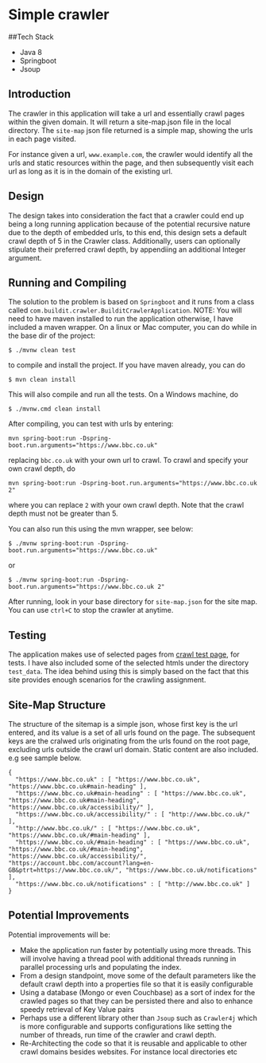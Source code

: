 # Simple crawler

##Tech Stack
- Java 8
- Springboot
- Jsoup

## Introduction
The crawler in this application will take a url and essentially crawl pages within the given domain.
It will return a site-map.json file in the local directory. The `site-map` json file returned is a simple map,
showing the urls in each page visited.

For instance given a url, `www.example.com`, the crawler would identify all the urls and static resources within the page, and then subsequently visit each url as long as it is in the domain of the existing url.
## Design
The design takes into consideration the fact that a crawler could end up being a long running application because of the potential recursive nature due to the depth of embedded urls, to this end,
this design sets a default crawl depth of 5 in the Crawler class. Additionally, users can optionally stipulate their preferred crawl depth, by appendiing an additional Integer argument. 

## Running and Compiling
The solution to the problem is based on `Springboot` and it runs from a class called `com.buildit.crawler.BuilditCrawlerApplication`.
NOTE: You will need to have maven installed to run the application otherwise, I have included a maven wrapper.
On a linux or Mac computer, you can do while in the base dir of the project:
```
$ ./mvnw clean test
```
to compile and install the project. If you have maven already, you can do
```
$ mvn clean install
```
This will also compile and run all the tests.
On a Windows machine, do
```
$ ./mvnw.cmd clean install
```

After compiling, you can test with urls by entering:

```
mvn spring-boot:run -Dspring-boot.run.arguments="https://www.bbc.co.uk"
```
replacing `bbc.co.uk` with your own url to crawl. To crawl and specify your own crawl depth, do
```
mvn spring-boot:run -Dspring-boot.run.arguments="https://www.bbc.co.uk 2"
```
where you can replace `2` with your own crawl depth. 
Note that the crawl depth must not be greater than 5.

You can also run this using the mvn wrapper, see below:
```
$ ./mvnw spring-boot:run -Dspring-boot.run.arguments="https://www.bbc.co.uk"
```
or 
```
$ ./mvnw spring-boot:run -Dspring-boot.run.arguments="https://www.bbc.co.uk 2"
```

After running, look in your base directory for `site-map.json` for the site map.
You can use `ctrl+C` to stop the crawler at anytime.

## Testing
The application makes use of selected pages from [crawl test page](crawler-test.com), for tests.
I have also included some of the selected htmls under the directory `test_data`. The idea behind using this is simply based on the fact that this site 
provides enough scenarios for the crawling assignment. 

## Site-Map Structure
The structure of the sitemap is a simple json, whose first key is the url entered, and its value is a set of all urls found on the page.
The subsequent keys are the cralwed urls originating from the urls found on the root page, excluding urls outside the crawl url domain. Static content are also included.
e.g see sample below.
```$xslt
{
  "https://www.bbc.co.uk" : [ "https://www.bbc.co.uk", "https://www.bbc.co.uk#main-heading" ],
  "https://www.bbc.co.uk#main-heading" : [ "https://www.bbc.co.uk", "https://www.bbc.co.uk#main-heading", "https://www.bbc.co.uk/accessibility/" ],
  "https://www.bbc.co.uk/accessibility/" : [ "http://www.bbc.co.uk/" ],
  "http://www.bbc.co.uk/" : [ "https://www.bbc.co.uk", "https://www.bbc.co.uk/#main-heading" ],
  "https://www.bbc.co.uk/#main-heading" : [ "https://www.bbc.co.uk", "https://www.bbc.co.uk/#main-heading", "https://www.bbc.co.uk/accessibility/", "https://account.bbc.com/account?lang=en-GB&ptrt=https://www.bbc.co.uk/", "https://www.bbc.co.uk/notifications" ],
  "https://www.bbc.co.uk/notifications" : [ "http://www.bbc.co.uk" ]
}
```
## Potential Improvements
Potential improvements will be:
- Make the application run faster by potentially using more threads. This will involve having a thread pool with additional threads running in parallel processing urls and populating the index.
- From a design standpoint, move some of the default parameters like the default crawl depth into a properties file so that it is easily configurable
- Using a database (Mongo or even Couchbase) as a sort of index for the crawled pages so that they can be persisted there and also to enhance speedy retrieval of Key Value pairs
- Perhaps use a different library other than `Jsoup` such as `Crawler4j` which is more configurable and supports configurations like setting the number of threads, run time of the crawler and crawl depth.
- Re-Architecting the code so that it is reusable and applicable to other crawl domains besides websites. For instance local directories etc
